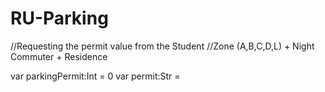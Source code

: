 # RU-Parking

//Requesting the permit value from the Student
//Zone (A,B,C,D,L) + Night Commuter + Residence

var parkingPermit:Int = 0
var permit:Str = 
